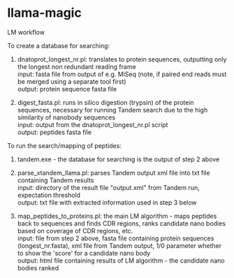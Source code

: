 # llama-magic

LM workflow

To create a database for searching:

1) dnatoprot_longest_nr.pl: translates to protein sequences, outputting only the longest non redundant reading frame  
input: fasta file from output of e.g. MiSeq (note, if paired end reads must be merged using a separate tool first)  
output: protein sequence fasta file

2) digest_fasta.pl: runs in silico digestion (trypsin) of the protein sequences, necessary for running Tandem search due to the high similarity of nanobody sequences  
input: output from the dnatoprot_longest_nr.pl script  
output: peptides fasta file

To run the search/mapping of peptides:

1) tandem.exe - the database for searching is the output of step 2 above

2) parse_xtandem_llama.pl: parses Tandem output xml file into txt file containing Tandem results  
input: directory of the result file "output.xml" from Tandem run, expectation threshold  
output: txt file with extracted information used in step 3 below

3) map_peptides_to_proteins.pl: the main LM algorithm - maps peptides back to sequences and finds CDR regions, ranks candidate nano bodies based on coverage of CDR regions, etc.  
input: file from step 2 above, fasta file containing protein sequences (longest_nr.fasta), xml file from Tandem output, 1/0 parameter whether to show the 'score' for a candidate nano body  
output: html file containing results of LM algorithm - the candidate nano bodies ranked
